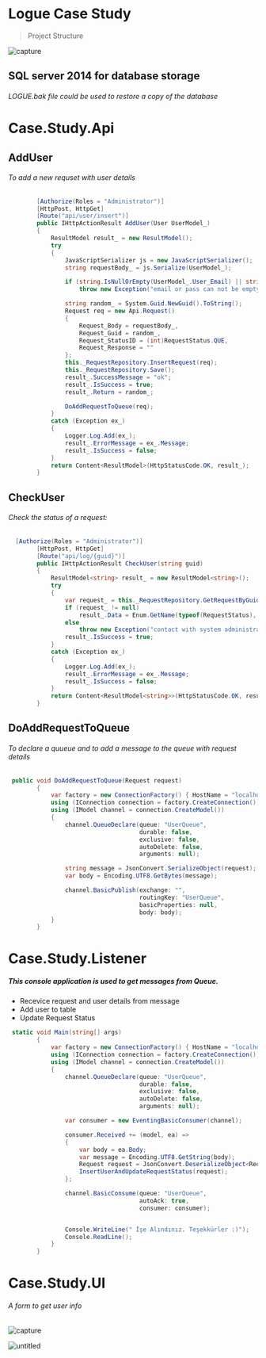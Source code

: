 Logue Case Study
=======================

> Project Structure


![capture](https://user-images.githubusercontent.com/17234785/38830550-61b81a94-41c5-11e8-8c39-e370aa304263.PNG)


## SQL server 2014 for database storage 

###### LOGUE.bak file could be used to restore a  copy of the database 


# Case.Study.Api

## AddUser 

###### To add a new requset with user details 
```C#
        [Authorize(Roles = "Administrator")]
        [HttpPost, HttpGet]
        [Route("api/user/insert")]
        public IHttpActionResult AddUser(User UserModel_)
        {
            ResultModel result_ = new ResultModel();
            try
            {
                JavaScriptSerializer js = new JavaScriptSerializer();
                string requestBody_ = js.Serialize(UserModel_);

                if (string.IsNullOrEmpty(UserModel_.User_Email) || string.IsNullOrEmpty(UserModel_.User_Password))
                    throw new Exception("email or pass can not be empty");

                string random_ = System.Guid.NewGuid().ToString();
                Request req = new Api.Request()
                {
                    Request_Body = requestBody_,
                    Request_Guid = random_,
                    Request_StatusID = (int)RequestStatus.QUE,
                    Request_Response = ""
                };
                this._RequestRepository.InsertRequest(req);
                this._RequestRepository.Save();
                result_.SuccessMessage = "ok";
                result_.IsSuccess = true;
                result_.Return = random_;

                DoAddRequestToQueue(req);
            }
            catch (Exception ex_)
            {
                Logger.Log.Add(ex_);
                result_.ErrorMessage = ex_.Message;
                result_.IsSuccess = false;
            }
            return Content<ResultModel>(HttpStatusCode.OK, result_);
        }
```

## CheckUser 

###### Check the status of a request:
``` c#
  [Authorize(Roles = "Administrator")]
        [HttpPost, HttpGet]
        [Route("api/log/{guid}")]
        public IHttpActionResult CheckUser(string guid)
        {
            ResultModel<string> result_ = new ResultModel<string>();
            try
            {
                var request_ = this._RequestRepository.GetRequestByGuid(guid);
                if (request_ != null)
                    result_.Data = Enum.GetName(typeof(RequestStatus), request_.Request_StatusID);
                else
                    throw new Exception("contact with system administratoır");
                result_.IsSuccess = true;
            }
            catch (Exception ex_)
            {
                Logger.Log.Add(ex_);
                result_.ErrorMessage = ex_.Message;
                result_.IsSuccess = false;
            }
            return Content<ResultModel<string>>(HttpStatusCode.OK, result_);
        }
 ```

## DoAddRequestToQueue 

###### To declare a quueue and to add a message to the queue with request details
``` c#
 public void DoAddRequestToQueue(Request request)
        {
            var factory = new ConnectionFactory() { HostName = "localhost" };
            using (IConnection connection = factory.CreateConnection())
            using (IModel channel = connection.CreateModel())
            {
                channel.QueueDeclare(queue: "UserQueue",
                                     durable: false,
                                     exclusive: false,
                                     autoDelete: false,
                                     arguments: null);

                string message = JsonConvert.SerializeObject(request);
                var body = Encoding.UTF8.GetBytes(message);

                channel.BasicPublish(exchange: "",
                                     routingKey: "UserQueue",
                                     basicProperties: null,
                                     body: body);
            }
        }
```

# Case.Study.Listener

##### This console application is used to get messages from Queue. 
- Recevice request and user details from message
- Add user to table
- Update Request Status

``` c#
 static void Main(string[] args)
        {
            var factory = new ConnectionFactory() { HostName = "localhost" };
            using (IConnection connection = factory.CreateConnection())
            using (IModel channel = connection.CreateModel())
            {
                channel.QueueDeclare(queue: "UserQueue",
                                     durable: false,
                                     exclusive: false,
                                     autoDelete: false,
                                     arguments: null);

                var consumer = new EventingBasicConsumer(channel);

                consumer.Received += (model, ea) =>
                {
                    var body = ea.Body;
                    var message = Encoding.UTF8.GetString(body);
                    Request request = JsonConvert.DeserializeObject<Request>(message);
                    InsertUserAndUpdateRequestStatus(request);
                };

                channel.BasicConsume(queue: "UserQueue",
                                     autoAck: true,
                                     consumer: consumer);


                Console.WriteLine(" İşe Alındınız. Teşekkürler :)");
                Console.ReadLine();
            }
        }
```

# Case.Study.UI

###### A form to get user info 

![capture](https://user-images.githubusercontent.com/17234785/38850341-a9d9028a-4219-11e8-8a0a-d020c701e4c3.PNG)



![untitled](https://user-images.githubusercontent.com/17234785/38856793-1cd175c2-4230-11e8-84a7-3fe26ae6f66d.png)


